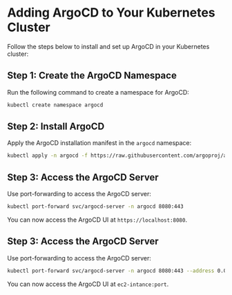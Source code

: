 # Adding ArgoCD to Your Kubernetes Cluster

Follow the steps below to install and set up ArgoCD in your Kubernetes cluster:

## Step 1: Create the ArgoCD Namespace
Run the following command to create a namespace for ArgoCD:
```bash
kubectl create namespace argocd
```

## Step 2: Install ArgoCD
Apply the ArgoCD installation manifest in the `argocd` namespace:
```bash
kubectl apply -n argocd -f https://raw.githubusercontent.com/argoproj/argo-cd/stable/manifests/install.yaml
```

## Step 3: Access the ArgoCD Server
Use port-forwarding to access the ArgoCD server:
```bash
kubectl port-forward svc/argocd-server -n argocd 8080:443
```

You can now access the ArgoCD UI at `https://localhost:8080`.  

## Step 3: Access the ArgoCD Server
Use port-forwarding to access the ArgoCD server:
```bash
kubectl port-forward svc/argocd-server -n argocd 8080:443 --address 0.0.0.0
```

You can now access the ArgoCD UI at `ec2-intance:port`.
